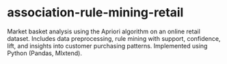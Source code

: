 # association-rule-mining-retail
Market basket analysis using the Apriori algorithm on an online retail dataset. Includes data preprocessing, rule mining with support, confidence, lift, and insights into customer purchasing patterns. Implemented using Python (Pandas, Mlxtend).
